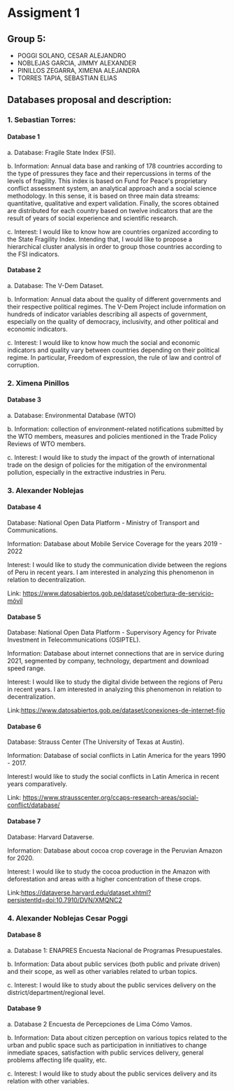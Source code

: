 # Assigment 1
## Group 5: 
 
- POGGI SOLANO, CESAR ALEJANDRO
- NOBLEJAS GARCIA, JIMMY ALEXANDER
- PINILLOS ZEGARRA, XIMENA ALEJANDRA
- TORRES TAPIA, SEBASTIAN ELIAS

## Databases proposal and description: 

### 1. Sebastian Torres: 
#### Database 1

a. Database: Fragile State Index (FSI).

b. Information: Annual data base and ranking of 178 countries according to the type of pressures they face and their repercussions in terms of the levels of fragility. This index is based on Fund for Peace's proprietary conflict assessment system, an analytical approach and a social science methodology. In this sense, it is based on three main data streams: quantitative, qualitative and expert validation. Finally, the scores obtained are distributed for each country based on twelve indicators that are the result of years of social experience and scientific research.

c. Interest:  I would like to know how are countries organized according to the State Fragility Index. Intending that, I would like to propose a hierarchical cluster analysis in order to group those countries according to the FSI indicators.


#### Database 2


a. Database: The V-Dem Dataset. 

b. Information: Annual data about the quality of different governments and their respective political regimes. The V-Dem Project include information on hundreds of indicator variables describing all aspects of government, especially on the quality of democracy, inclusivity, and other political and economic indicators. 

c. Interest:  I would like to know how much the social and economic indicators and quality vary between countries depending on their political regime. In particular, Freedom of expression, the rule of law and control of corruption.

### 2. Ximena Pinillos

#### Database 3

a. Database: Environmental Database (WTO)

b. Information:  collection of environment-related notifications submitted by the WTO members, measures and policies mentioned in the Trade Policy Reviews of WTO members.

c. Interest: I would like to study the impact of the growth of international trade on the design of policies for the mitigation of the environmental pollution, especially in the extractive industries in Peru.


### 3. Alexander Noblejas

#### Database 4

Database: National Open Data Platform - Ministry of Transport and Communications.

Information: Database about Mobile Service Coverage for the years 2019 - 2022

Interest: I would like to study the communication divide between the regions of Peru in recent years. I am interested in analyzing this phenomenon in relation to decentralization.

Link: https://www.datosabiertos.gob.pe/dataset/cobertura-de-servicio-móvil


#### Database 5

Database: National Open Data Platform - Supervisory Agency for Private Investment in Telecommunications (OSIPTEL).

Information: Database about internet connections that are in service during 2021, segmented by company, technology, department and download speed range.

Interest: I would like to study the digital divide between the regions of Peru in recent years. I am interested in analyzing this phenomenon in relation to decentralization.

Link:https://www.datosabiertos.gob.pe/dataset/conexiones-de-internet-fijo


#### Database 6

Database: Strauss Center (The University of Texas at Austin).

Information: Database of social conflicts in Latin America for the years 1990 - 2017.

Interest:I would like to study the social conflicts in Latin America in recent years comparatively.

Link: https://www.strausscenter.org/ccaps-research-areas/social-conflict/database/

#### Database 7

Database: Harvard Dataverse.

Information: Database about cocoa crop coverage in the Peruvian Amazon for 2020.

Interest: I would like to study the cocoa production in the Amazon with deforestation and areas with a higher concentration of these crops.

Link:https://dataverse.harvard.edu/dataset.xhtml?persistentId=doi:10.7910/DVN/XMQNC2


### 4. Alexander Noblejas Cesar Poggi

#### Database 8

a. Database 1: ENAPRES Encuesta Nacional de Programas Presupuestales.

b. Information: Data about public services (both public and private driven) and their scope, as well as other variables related to urban topics.

c. Interest: I would like to study about the public services delivery on the district/department/regional level.

#### Database 9

a. Database 2 Encuesta de Percepciones de Lima Cómo Vamos.

b. Information: Data about citizen perception on various topics related to the urban and public space such as participation in innitiatives to change inmediate spaces, satisfaction with public services delivery, general problems affecting life quality, etc.

c. Interest: I would like to study about the public services delivery and its relation with other variables.

